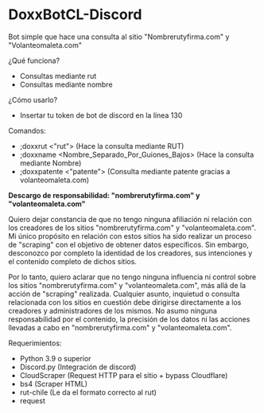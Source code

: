 # DoxxBotCL-Discord
Bot simple que hace una consulta al sitio "Nombrerutyfirma.com" y "Volanteomaleta.com"


¿Qué funciona?
- Consultas mediante rut
- Consultas mediante nombre

¿Cómo usarlo?
- Insertar tu token de bot de discord en la línea 130


Comandos:
- ;doxxrut <"rut"> (Hace la consulta mediante RUT)
- ;doxxname <Nombre_Separado_Por_Guiones_Bajos> (Hace la consulta mediante Nombre)
- ;doxxpatente <"patente"> (Consulta mediante patente gracias a volanteomaleta.com)


**Descargo de responsabilidad: "nombrerutyfirma.com" y "volanteomaleta.com"**

Quiero dejar constancia de que no tengo ninguna afiliación ni relación con los creadores de los sitios "nombrerutyfirma.com" y "volanteomaleta.com". Mi único propósito en relación con estos sitios ha sido realizar un proceso de "scraping" con el objetivo de obtener datos específicos. Sin embargo, desconozco por completo la identidad de los creadores, sus intenciones y el contenido completo de dichos sitios.

Por lo tanto, quiero aclarar que no tengo ninguna influencia ni control sobre los sitios "nombrerutyfirma.com" y "volanteomaleta.com", más allá de la acción de "scraping" realizada. Cualquier asunto, inquietud o consulta relacionada con los sitios en cuestión debe dirigirse directamente a los creadores y administradores de los mismos. No asumo ninguna responsabilidad por el contenido, la precisión de los datos ni las acciones llevadas a cabo en "nombrerutyfirma.com" y "volanteomaleta.com".



Requerimientos: 
- Python 3.9 o superior
- Discord.py (Integración de discord)
- CloudScraper (Request HTTP para el sitio + bypass Cloudflare)
- bs4 (Scraper HTML)
- rut-chile (Le da el formato correcto al rut)
- request
